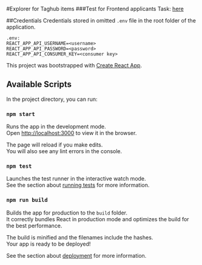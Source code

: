 
#Explorer for Taghub items
###Test for Frontend applicants
Task: [here](https://gitlab.taghub.net/documentation/devdocs/-/wikis/Test-for-Frontend-applicants)


##Credentials
Credentials stored in omitted `.env` file in the root folder of the application.
``` 
.env:
REACT_APP_API_USERNAME=<username>
REACT_APP_API_PASSWORD=<password>
REACT_APP_API_CONSUMER_KEY=<consumer key>
```





This project was bootstrapped with [Create React App](https://github.com/facebook/create-react-app).


## Available Scripts

In the project directory, you can run:

### `npm start`

Runs the app in the development mode.\
Open [http://localhost:3000](http://localhost:3000) to view it in the browser.

The page will reload if you make edits.\
You will also see any lint errors in the console.

### `npm test`

Launches the test runner in the interactive watch mode.\
See the section about [running tests](https://facebook.github.io/create-react-app/docs/running-tests) for more information.

### `npm run build`

Builds the app for production to the `build` folder.\
It correctly bundles React in production mode and optimizes the build for the best performance.

The build is minified and the filenames include the hashes.\
Your app is ready to be deployed!

See the section about [deployment](https://facebook.github.io/create-react-app/docs/deployment) for more information.
